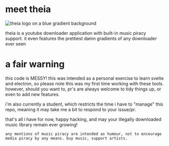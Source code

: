 # meet theia

![theia logo on a blue gradient background](https://arweave.net/GXR6QxmsIiqR1O0XOwswPtwLwC5o8GKtLwXKy2OOW5w)

theia is a youtube downloader application with built-in music piracy support. it even features the prettiest damn gradients of any downloader ever seen
# a fair warning

this code is MESSY! this was intended as a personal exercise to learn svelte and electron, so please note this was my first time working with these tools. however, should you want to, pr's are always welcome to tidy things up, or even to add new features.

i'm also currently a student, which restricts the time i have to "manage" this repo, meaning it may take me a bit to respond to your issue/pr.

that's all i have for now, happy hacking, and may your illegally downloaded music library remain ever growing!

`any mentions of music piracy are intended as humour, not to encourage media piracy by any means. buy music, support artists.`
